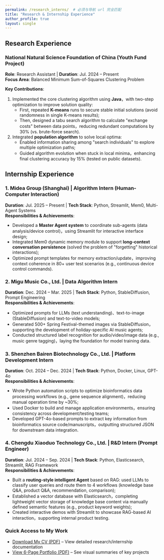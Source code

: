 ```yaml
---
permalink: /research_interns/  # 必须与导航 url 完全匹配
title: "Research & Internship Experience"
author_profile: true
layout: single
---
```


## Research Experience  
### National Natural Science Foundation of China (Youth Fund Project)  
**Role**: Research Assistant | **Duration**: Jul. 2024 – Present  
**Focus Area**: Balanced Minimum Sum-of-Squares Clustering Problem  

**Key Contributions**:  
1. Implemented the core clustering algorithm using **Java**，with two-step optimization to improve solution quality:  
   - First, repeated **K-means** runs to secure stable initial solutions (avoid randomness in single K-means results);  
   - Then, designed a tabu search algorithm to calculate "exchange costs" between data points，reducing redundant computations by 30% (vs. brute-force search).  
2. Integrated **population algorithm** to solve local optima:  
   - Enabled information sharing among "search individuals" to explore multiple optimization paths;  
   - Guided algorithm evolution when stuck in local minima，enhancing final clustering accuracy by 15% (tested on public datasets).  


## Internship Experience  
### 1. Midea Group (Shanghai) | Algorithm Intern (Human-Computer Interaction)  
**Duration**: Jul. 2025 – Present | **Tech Stack**: Python, Streamlit, Mem0, Multi-Agent Systems  
**Responsibilities & Achievements**:  
- Developed a **Master Agent system** to coordinate sub-agents (data analysis/device control)，using Streamlit for interactive interface design;  
- Integrated Mem0 dynamic memory module to support **long-context conversation persistence** (solved the problem of "forgetting" historical interactions);  
- Optimized prompt templates for memory extraction/update，improving context coherence in 80+ user test scenarios (e.g., continuous device control commands).  


### 2. Migu Music Co., Ltd. | Data Algorithm Intern  
**Duration**: Dec. 2024 – Mar. 2025 | **Tech Stack**: Python, StableDiffusion, Prompt Engineering  
**Responsibilities & Achievements**:  
- Optimized prompts for LLMs (text understanding)、text-to-image (StableDiffusion) and text-to-video models;  
- Generated 500+ Spring Festival-themed images via StableDiffusion，supporting the development of holiday-specific AI music agents;  
- Conducted structured label recognition for audio/video/image data (e.g., music genre tagging)，laying the foundation for model training data.  


### 3. Shenzhen Bairen Biotechnology Co., Ltd. | Platform Development Intern  
**Duration**: Oct. 2024 – Dec. 2024 | **Tech Stack**: Python, Docker, Linux, GPT-4o  
**Responsibilities & Achievements**:  
- Wrote Python automation scripts to optimize bioinformatics data processing workflows (e.g., gene sequence alignment)，reducing manual operation time by ~30%;  
- Used Docker to build and manage application environments，ensuring consistency across development/testing teams;  
- Developed GPT-4o-based prompts to extract key information from bioinformatics source code/manuscripts，outputting structured JSON for downstream data integration.  


### 4. Chengdu Xiaoduo Technology Co., Ltd. | R&D Intern (Prompt Engineer)  
**Duration**: Jul. 2024 – Sep. 2024 | **Tech Stack**: Python, Elasticsearch, Streamlit, RAG Framework  
**Responsibilities & Achievements**:  
- Built a **routing-style intelligent Agent** based on RAG: used LLMs to classify user queries and route them to 4 workflows (knowledge base Q&A, product Q&A, recommendation, comparison);  
- Established a vector database with Elasticsearch，completing lightweight vector storage of knowledge base content via manually defined semantic features (e.g., product keyword weights);  
- Created interactive demos with Streamlit to showcase RAG-based AI interaction，supporting internal product testing.  


### Quick Access to My Work  
- [Download My CV (PDF)](/files/CV.pdf) – View detailed research/internship documentation  
- [View 6-Page Portfolio (PDF)](/files/portfolio.pdf) – See visual summaries of key projects
